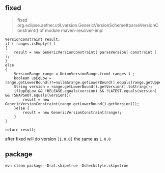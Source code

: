 
## fixed
> fixed org.eclipse.aether.util.version.GenericVersionScheme#parseVersionConstraint() of module maven-resolver-impl

```
VersionConstraint result;
if ( ranges.isEmpty() )
{
    result = new GenericVersionConstraint( parseVersion( constraint ) );
}
else
{
    VersionRange range = UnionVersionRange.from( ranges ) ;
    boolean upEqLow = range.getLowerBound()!=null&&range.getLowerBound().equals(range.getUpperBound());
    String version = range.getLowerBound().getVersion().toString();
    if(upEqLow && !RELEASE.equals(version) && !LATEST.equals(version) && !SNAPSHOT.equals(version)){
        result = new GenericVersionConstraint(range.getLowerBound().getVersion());
    }else {
        result = new GenericVersionConstraint(range);
    }
}

return result;
```

after fixed will do version `[1.0.0]` the same as `1.0.0`

## package
```
mvn clean package -Drat.skip=true -Dcheckstyle.skip=true
```